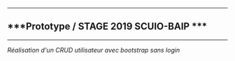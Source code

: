 ***
***Prototype / STAGE 2019 SCUIO-BAIP ***
--
***

*Réalisation d'un CRUD utilisateur avec bootstrap sans login*
